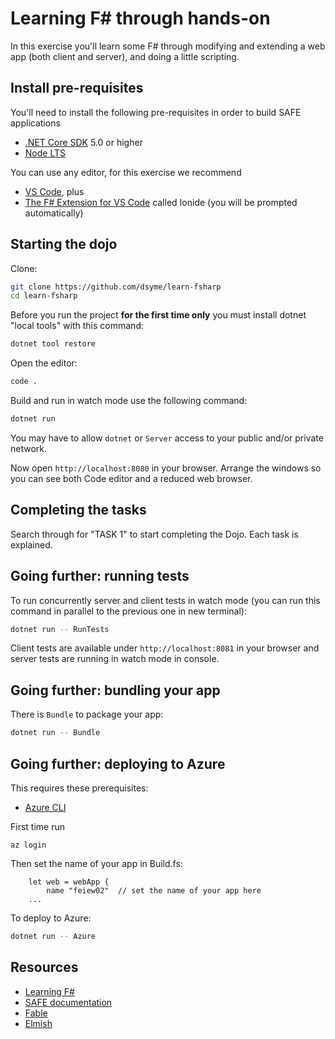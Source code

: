 
# Learning F# through hands-on

In this exercise you'll learn some F# through modifying and extending a web app (both client and server), and doing a little scripting.

## Install pre-requisites

You'll need to install the following pre-requisites in order to build SAFE applications

* [.NET Core SDK](https://www.microsoft.com/net/download) 5.0 or higher
* [Node LTS](https://nodejs.org/en/download/)

You can use any editor, for this exercise we recommend
* [VS Code](https://code.visualstudio.com/), plus
* [The F# Extension for VS Code](https://ionide.io/) called Ionide (you will be prompted automatically)

## Starting the dojo

Clone:

```bash
git clone https://github.com/dsyme/learn-fsharp
cd learn-fsharp
```

Before you run the project **for the first time only** you must install dotnet "local tools" with this command:

```bash
dotnet tool restore
```

Open the editor:

```bash
code .
```

Build and run in watch mode use the following command:

```bash
dotnet run
```

You may have to allow `dotnet` or `Server` access to your public and/or private network. 

Now open `http://localhost:8080` in your browser. Arrange the windows so you can see both Code editor and a reduced web browser.

## Completing the tasks

Search through for "TASK 1" to start completing the Dojo. Each task is explained.



## Going further: running tests

To run concurrently server and client tests in watch mode (you can run this command in parallel to the previous one in new terminal):

```bash
dotnet run -- RunTests
```

Client tests are available under `http://localhost:8081` in your browser and server tests are running in watch mode in console.

## Going further: bundling your app

There is `Bundle` to package your app:

```bash
dotnet run -- Bundle
```
## Going further: deploying to Azure

This requires these prerequisites:
* [Azure CLI](https://docs.microsoft.com/en-us/cli/azure/install-azure-cli) 

First time run

    az login

Then set the name of your app in Build.fs:

```
    let web = webApp {
        name "feiew02"  // set the name of your app here
    ...
```

To deploy to Azure:

```bash
dotnet run -- Azure 
```

## Resources

* [Learning F#](https://dotnet.microsoft.com/learn/fsharp/)
* [SAFE documentation](https://safe-stack.github.io/docs/)
* [Fable](https://fable.io/docs/)
* [Elmish](https://elmish.github.io/elmish/)
